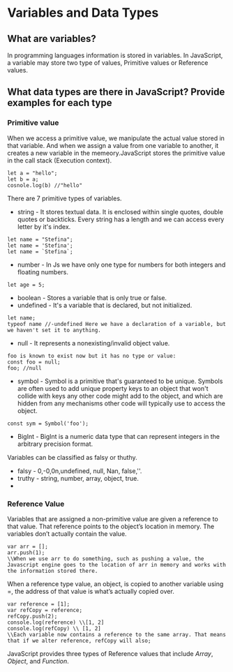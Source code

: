 # Variables and Data Types

## What are variables?

In programming languages information is stored in variables. In JavaScript, a variable may store two type of values, Primitive values or Reference values. <br>


## What data types are there in JavaScript? Provide examples for each type

### Primitive value

When we access a primitive value, we manipulate the actual value stored in that variable. And when we assign a value from one variable to another, it creates a new variable in the memeory.JavaScript stores the primitive value in the call stack (Execution context). 
```
let a = "hello";
let b = a; 
cosnole.log(b) //"hello"
```
There are 7 primitive types of variables. 
* string - It stores textual data. It is enclosed within single quotes, double quotes or backticks. 
  Every string has a length and we can access every letter by it's index.
```
let name = "Stefina";
let name = 'Stefina';
let name = `Stefina`;

``` 
* number - In Js we have only one type for numbers for both integers and floating numbers.
```
let age = 5;
``` 
* boolean - Stores a variable that is only true or false.
* undefined - It's a variable that is declared, but not initialized. 
```
let name;
typeof name //-undefined Here we have a declaration of a variable, but we haven't set it to anything.
```
* null - It represents a nonexisting/invalid object value.
```
foo is known to exist now but it has no type or value:
const foo = null;
foo; //null
```
* symbol - Symbol is a primitive that's guaranteed to be unique. Symbols are often used to add unique property keys to an object that won't collide with keys any other code might add to the object, and which are hidden from any mechanisms other code will typically use to access the object.
```
const sym = Symbol('foo');
``` 
* BigInt - BigInt is a numeric data type that can represent integers in the arbitrary precision format.

Variables can be classified as falsy or thuthy.<br>
* falsy - 0,-0,0n,undefined, null, Nan, false,''.
* truthy - string, number, array, object, true.
* 
### Reference Value

Variables that are assigned a non-primitive value are given a reference to that value. That reference points to the object’s location in memory. The variables don’t actually contain the value.
```
var arr = [];
arr.push(1);
\\When we use arr to do something, such as pushing a value, the Javascript engine goes to the location of arr in memory and works with the information stored there.
```

When a reference type value, an object, is copied to another variable using =, the address of that value is what’s actually copied over.
```
var reference = [1];
var refCopy = reference; 
refCopy.push(2);
console.log(reference) \\[1, 2]
console.log(refCopy) \\ [1, 2]
\\Each variable now contains a reference to the same array. That means that if we alter reference, refCopy will also;
```

JavaScript provides three types of Reference values that include *Array*, *Object*, and *Function*. 
